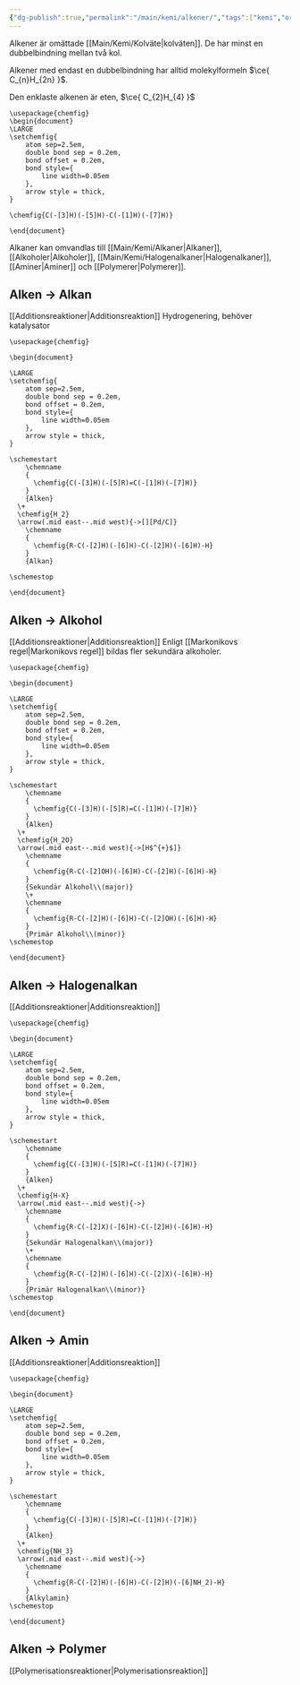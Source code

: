 ```yaml
---
{"dg-publish":true,"permalink":"/main/kemi/alkener/","tags":["kemi","organisk-kemi"]}
---
```


Alkener är omättade [[Main/Kemi/Kolväte\|kolväten]]. De har minst en dubbelbindning mellan två kol.

Alkener med endast en dubbelbindning har alltid molekylformeln $\ce{ C_{n}H_{2n} }$.

Den enklaste alkenen är eten, $\ce{ C_{2}H_{4} }$
```chemfig
\usepackage{chemfig}
\begin{document}
\LARGE
\setchemfig{
	atom sep=2.5em,
	double bond sep = 0.2em,
	bond offset = 0.2em,
	bond style={
		line width=0.05em
	},
	arrow style = thick,
}

\chemfig{C(-[3]H)(-[5]H)-C(-[1]H)(-[7]H)}

\end{document}
```

Alkaner kan omvandlas till [[Main/Kemi/Alkaner\|Alkaner]], [[Alkoholer\|Alkoholer]], [[Main/Kemi/Halogenalkaner\|Halogenalkaner]], [[Aminer\|Aminer]] och [[Polymerer\|Polymerer]].

## Alken → Alkan
[[Additionsreaktioner\|Additionsreaktion]]
Hydrogenering, behöver katalysator

```chemfig
\usepackage{chemfig}

\begin{document}

\LARGE
\setchemfig{
	atom sep=2.5em,
	double bond sep = 0.2em,
	bond offset = 0.2em,
	bond style={
		line width=0.05em
	},
	arrow style = thick,
}

\schemestart
    \chemname
    {
      \chemfig{C(-[3]H)(-[5]R)=C(-[1]H)(-[7]H)}
    }
    {Alken}
  \+
  \chemfig{H_2}
  \arrow(.mid east--.mid west){->[][Pd/C]}
    \chemname
    {
      \chemfig{R-C(-[2]H)(-[6]H)-C(-[2]H)(-[6]H)-H}
    }
    {Alkan}

\schemestop

\end{document}
```

## Alken → Alkohol
[[Additionsreaktioner\|Additionsreaktion]]
Enligt [[Markonikovs regel\|Markonikovs regel]] bildas fler sekundära alkoholer.

```chemfig
\usepackage{chemfig}

\begin{document}

\LARGE
\setchemfig{
	atom sep=2.5em,
	double bond sep = 0.2em,
	bond offset = 0.2em,
	bond style={
		line width=0.05em
	},
	arrow style = thick,
}

\schemestart
    \chemname
    {
      \chemfig{C(-[3]H)(-[5]R)=C(-[1]H)(-[7]H)}
    }
    {Alken}
  \+
  \chemfig{H_2O}
  \arrow(.mid east--.mid west){->[H$^{+}$]}
    \chemname
    {
      \chemfig{R-C(-[2]OH)(-[6]H)-C(-[2]H)(-[6]H)-H}
    }
    {Sekundär Alkohol\\(major)}
    \+
    \chemname
    {
      \chemfig{R-C(-[2]H)(-[6]H)-C(-[2]OH)(-[6]H)-H}
    }
    {Primär Alkohol\\(minor)}
\schemestop

\end{document}
```
## Alken → Halogenalkan
[[Additionsreaktioner\|Additionsreaktion]]

```chemfig
\usepackage{chemfig}

\begin{document}

\LARGE
\setchemfig{
	atom sep=2.5em,
	double bond sep = 0.2em,
	bond offset = 0.2em,
	bond style={
		line width=0.05em
	},
	arrow style = thick,
}

\schemestart
    \chemname
    {
      \chemfig{C(-[3]H)(-[5]R)=C(-[1]H)(-[7]H)}
    }
    {Alken}
  \+
  \chemfig{H-X}
  \arrow(.mid east--.mid west){->}
    \chemname
    {
      \chemfig{R-C(-[2]X)(-[6]H)-C(-[2]H)(-[6]H)-H}
    }
    {Sekundär Halogenalkan\\(major)}
    \+
    \chemname
    {
      \chemfig{R-C(-[2]H)(-[6]H)-C(-[2]X)(-[6]H)-H}
    }
    {Primär Halogenalkan\\(minor)}
\schemestop

\end{document}
```
## Alken → Amin
[[Additionsreaktioner\|Additionsreaktion]]

```chemfig
\usepackage{chemfig}

\begin{document}

\LARGE
\setchemfig{
	atom sep=2.5em,
	double bond sep = 0.2em,
	bond offset = 0.2em,
	bond style={
		line width=0.05em
	},
	arrow style = thick,
}

\schemestart
    \chemname
    {
      \chemfig{C(-[3]H)(-[5]R)=C(-[1]H)(-[7]H)}
    }
    {Alken}
  \+
  \chemfig{NH_3}
  \arrow(.mid east--.mid west){->}
    \chemname
    {
      \chemfig{R-C(-[2]H)(-[6]H)-C(-[2]H)(-[6]NH_2)-H}
    }
    {Alkylamin}
\schemestop

\end{document}
```

## Alken → Polymer
[[Polymerisationsreaktioner\|Polymerisationsreaktion]]